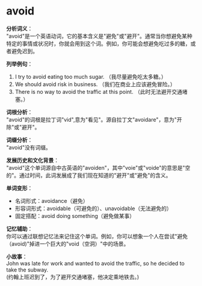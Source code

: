 # avoid

**分析词义**：  
"avoid"是一个英语动词，它的基本含义是"避免"或"避开"。通常当你想避免某种特定的事情或状况时，你就会用到这个词。例如，你可能会想避免吃过多的糖，或者避免迟到。

  

**列举例句**：

  

1.  I try to avoid eating too much sugar. （我尽量避免吃太多糖。）
2.  We should avoid risk in business. （我们在商业上应该避免冒险。）
3.  There is no way to avoid the traffic at this point. （此时无法避开交通堵塞。）

  

**词根分析**：  
"avoid"的词根是拉丁词"vid",意为"看见"。源自拉丁文"avoidare"，意为"开除"或"避开"。

  

**词缀分析**：  
"avoid"没有词缀。

  

**发展历史和文化背景**：  
"avoid"这个单词源自中古英语的"avoiden"，其中"voie"或"voide"的意思是"空的"。通过时间，此词发展成了我们现在知道的"避开"或"避免"的含义。

  

**单词变形**：

  

*   名词形式：avoidance（避免）
*   形容词形式：avoidable（可避免的）、unavoidable（无法避免的）
*   固定搭配：avoid doing something（避免做某事）

  

**记忆辅助**：  
你可以通过联想记忆法来记住这个单词。例如，你可以想象一个人在尝试"避免（avoid)"掉进一个巨大的"void（空洞）"中的场景。

  

**小故事**：  
John was late for work and wanted to avoid the traffic, so he decided to take the subway.  
(约翰上班迟到了，为了避开交通堵塞，他决定乘地铁去。)
